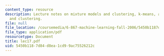 ```yaml
---
content_type: resource
description: Lecture notes on mixture models and clustering, k-means, and distance
  and clustering.
file: null
file_location: /coursemedia/6-867-machine-learning-fall-2006/5450b1187d84d8ea1cd99ac75526212c_lec17.pdf
file_type: application/pdf
resourcetype: Document
title: lec17.pdf
uid: 5450b118-7d84-d8ea-1cd9-9ac75526212c
---
```

